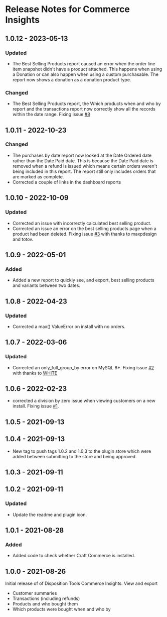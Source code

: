 # Release Notes for Commerce Insights

## 1.0.12 - 2023-05-13

### Updated
- The Best Selling Products report caused an error when the order line item snapshot didn't have a product attached. This happens when using a Donation or can also happen when using a custom purchasable. The report now shows a donation as a donation product type. 

### Changed
- The Best Selling Products report, the Which products when and who by report and the transactions report now correctly show all the records within the date range. Fixing issue [#8](https://github.com/dispositiontools/craft-commerceinsights/issues/8)

## 1.0.11 - 2022-10-23

### Changed
- The purchases by date report now looked at the Date Ordered date rather than the Date Paid date. This is because the Date Paid date is removed when a refund is issued which means certain orders weren't being included in this report. The report still only includes orders that are marked as complete.
- Corrected a couple of links in the dashboard reports


## 1.0.10 - 2022-10-09

### Updated
- Corrected an issue with incorrectly calculated best selling product.
- Corrected an issue an error on the best selling products page when a product had been deleted. Fixing issue [#3](https://github.com/dispositiontools/craft-commerceinsights/issues/3) with thanks to maxpdesign and totov.

## 1.0.9 - 2022-05-01

### Added
- Added a new report to quickly see, and export, best selling products and variants between two dates.

## 1.0.8 - 2022-04-23

### Updated
- Corrected a max() ValueError on install with no orders.

## 1.0.7 - 2022-03-06

### Updated
- Corrected an only_full_group_by error on MySQL 8+. Fixing issue [#2](https://github.com/dispositiontools/craft-commerceinsights/issues/2) with thanks to [WHITE](https://github.com/WHITE-developer)

## 1.0.6 - 2022-02-23
- corrected a division by zero issue when viewing customers on a new install. Fixing issue [#1](https://github.com/dispositiontools/craft-commerceinsights/issues/1).

## 1.0.5 - 2021-09-13

## 1.0.4 - 2021-09-13
 - New tag to push tags 1.0.2 and 1.0.3 to the plugin store which were added between submitting to the store and being approved.

## 1.0.3 - 2021-09-11

## 1.0.2 - 2021-09-11

### Updated
- Update the readme and plugin icon.

## 1.0.1 - 2021-08-28

### Added
- Added code to check whether Craft Commerce is installed.

## 1.0.0 - 2021-08-26
Initial release of of Disposition Tools Commerce Insights.
View and export
- Customer summaries
- Transactions (including refunds)
- Products and who bought them
- Which products were bought when and who by

